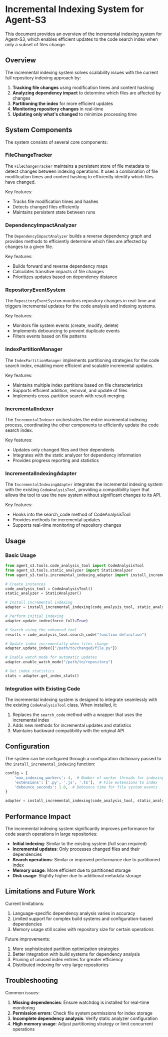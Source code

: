 # Incremental Indexing System for Agent-S3

This document provides an overview of the incremental indexing system for Agent-S3, which enables efficient updates to the code search index when only a subset of files change.

## Overview

The incremental indexing system solves scalability issues with the current full repository indexing approach by:

1. **Tracking file changes** using modification times and content hashing
2. **Analyzing dependency impact** to determine which files are affected by changes
3. **Partitioning the index** for more efficient updates
4. **Monitoring repository changes** in real-time
5. **Updating only what's changed** to minimize processing time

## System Components

The system consists of several core components:

### FileChangeTracker

The `FileChangeTracker` maintains a persistent store of file metadata to detect changes between indexing operations. It uses a combination of file modification times and content hashing to efficiently identify which files have changed.

Key features:
- Tracks file modification times and hashes
- Detects changed files efficiently
- Maintains persistent state between runs

### DependencyImpactAnalyzer

The `DependencyImpactAnalyzer` builds a reverse dependency graph and provides methods to efficiently determine which files are affected by changes to a given file.

Key features:
- Builds forward and reverse dependency maps
- Calculates transitive impacts of file changes
- Prioritizes updates based on dependency distance

### RepositoryEventSystem

The `RepositoryEventSystem` monitors repository changes in real-time and triggers incremental updates for the code analysis and indexing systems.

Key features:
- Monitors file system events (create, modify, delete)
- Implements debouncing to prevent duplicate events
- Filters events based on file patterns

### IndexPartitionManager

The `IndexPartitionManager` implements partitioning strategies for the code search index, enabling more efficient and scalable incremental updates.

Key features:
- Maintains multiple index partitions based on file characteristics
- Supports efficient addition, removal, and update of files
- Implements cross-partition search with result merging

### IncrementalIndexer

The `IncrementalIndexer` orchestrates the entire incremental indexing process, coordinating the other components to efficiently update the code search index.

Key features:
- Updates only changed files and their dependents
- Integrates with the static analyzer for dependency information
- Provides progress reporting and statistics

### IncrementalIndexingAdapter

The `IncrementalIndexingAdapter` integrates the incremental indexing system with the existing `CodeAnalysisTool`, providing a compatibility layer that allows the tool to use the new system without significant changes to its API.

Key features:
- Hooks into the search_code method of CodeAnalysisTool
- Provides methods for incremental updates
- Supports real-time monitoring of repository changes

## Usage

### Basic Usage

```python
from agent_s3.tools.code_analysis_tool import CodeAnalysisTool
from agent_s3.tools.static_analyzer import StaticAnalyzer
from agent_s3.tools.incremental_indexing_adapter import install_incremental_indexing

# Create instances
code_analysis_tool = CodeAnalysisTool()
static_analyzer = StaticAnalyzer()

# Install incremental indexing
adapter = install_incremental_indexing(code_analysis_tool, static_analyzer)

# Perform initial indexing
adapter.update_index(force_full=True)

# Search using the enhanced tool
results = code_analysis_tool.search_code("function definition")

# Update index incrementally when files change
adapter.update_index(["/path/to/changed/file.py"])

# Enable watch mode for automatic updates
adapter.enable_watch_mode("/path/to/repository")

# Get index statistics
stats = adapter.get_index_stats()
```

### Integration with Existing Code

The incremental indexing system is designed to integrate seamlessly with the existing `CodeAnalysisTool` class. When installed, it:

1. Replaces the `search_code` method with a wrapper that uses the incremental index
2. Adds new methods for incremental updates and statistics
3. Maintains backward compatibility with the original API

## Configuration

The system can be configured through a configuration dictionary passed to the `install_incremental_indexing` function:

```python
config = {
    'max_indexing_workers': 4,  # Number of worker threads for indexing
    'extensions': ['.py', '.js', '.ts'],  # File extensions to index
    'debounce_seconds': 1.0,  # Debounce time for file system events
}

adapter = install_incremental_indexing(code_analysis_tool, static_analyzer, config)
```

## Performance Impact

The incremental indexing system significantly improves performance for code search operations in large repositories:

- **Initial indexing**: Similar to the existing system (full scan required)
- **Incremental updates**: Only processes changed files and their dependencies
- **Search operations**: Similar or improved performance due to partitioned index
- **Memory usage**: More efficient due to partitioned storage
- **Disk usage**: Slightly higher due to additional metadata storage

## Limitations and Future Work

Current limitations:

1. Language-specific dependency analysis varies in accuracy
2. Limited support for complex build systems and configuration-based dependencies
3. Memory usage still scales with repository size for certain operations

Future improvements:

1. More sophisticated partition optimization strategies
2. Better integration with build systems for dependency analysis
3. Pruning of unused index entries for greater efficiency
4. Distributed indexing for very large repositories

## Troubleshooting

Common issues:

1. **Missing dependencies**: Ensure watchdog is installed for real-time monitoring
2. **Permission errors**: Check file system permissions for index storage
3. **Incomplete dependency analysis**: Verify static analyzer configuration
4. **High memory usage**: Adjust partitioning strategy or limit concurrent operations
